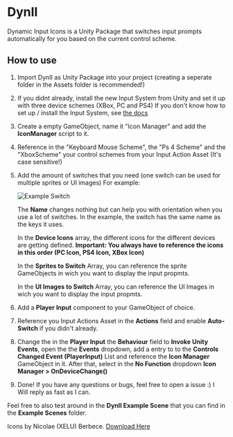 # DynII
Dynamic Input Icons is a Unity Package that switches input prompts automatically for you based on the current control scheme.


## How to use
1. Import DynII as Unity Package into your project (creating a seperate folder in the Assets folder is recommended!)
2. If you didnt already, install the new Input System from Unity and set it up with three device schemes (XBox, PC and PS4) If you don't know how to set up / install the Input System, see [the docs](https://docs.unity3d.com/Packages/com.unity.inputsystem@1.0/manual/Installation.html)
3. Create a empty GameObject, name it "Icon Manager" and add the **IconManager** script to it.
4. Reference in the "Keyboard Mouse Scheme", the "Ps 4 Scheme" and the "XboxScheme" your control schemes from your Input Action Asset (It's case sensitive!)
5. Add the amount of switches that you need (one switch can be used for multiple sprites or UI images) For example:

   ![Example Switch](https://otto-spaude.me/gh-media/dynii_01.png)
   
   The **Name** changes nothing but can help you with orientation when you use a lot of switches. In the example, the switch has the same name as the keys it uses.
   
   In the **Device Icons** array, the different icons for the different devices are getting defined. **Important: You always have to reference the icons in this order (PC Icon, PS4 Icon, XBox Icon)**
   
   In the **Sprites to Switch** Array, you can reference the sprite GameObjects in wich you want to display the input propmts.
   
   In the **UI Images to Switch** Array, you can reference the UI Images in wich you want to display the input propmts.
6. Add a **Player Input** component to your GameObject of choice.
7. Reference you Input Actions Asset in the **Actions** field and enable **Auto-Switch** if you didn't already.
8. Change the in the **Player Input** the **Behaviour** field to **Invoke Unity Events**, open the the **Events** dropdown, add a entry to to the **Controls Changed Event (PlayerInput)** List and reference the **Icon Manager** GameObject in it. After that, select in the **No Function** dropdown **Icon Manager > OnDeviceChange()**
9. Done! If you have any questions or bugs, feel free to open a issue :) I Will reply as fast as I can.



Feel free to also test around in the **DynII Example Scene** that you can find in the **Example Scenes** folder.

Icons by Nicolae (XELU) Berbece. [Download Here](https://thoseawesomeguys.com/prompts/)
